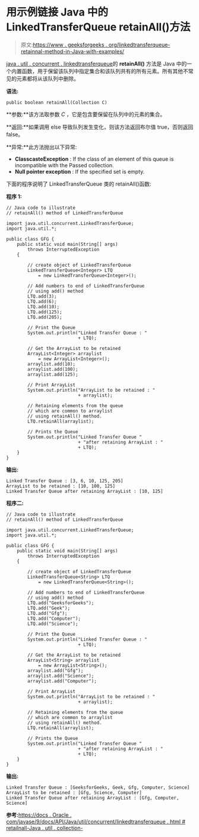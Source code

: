 # 用示例链接 Java 中的 LinkedTransferQueue retainAll()方法

> 原文:[https://www . geeksforgeeks . org/linkedtransferqueue-retainnal-method-in-Java-with-examples/](https://www.geeksforgeeks.org/linkedtransferqueue-retainall-method-in-java-with-examples/)

[java . util . concurrent . linkedtransferqueue](https://www.geeksforgeeks.org/linkedtransferqueue-in-java-with-examples/)的 **retainAll()** 方法是 Java 中的一个内置函数，用于保留该队列中指定集合和该队列共有的所有元素。所有其他不常见的元素都将从该队列中删除。

**语法:**

```
public boolean retainAll(Collection C)

```

**参数:**该方法取参数 *C* ，它是包含要保留在队列中的元素的集合。

**返回:**如果调用 else 导致队列发生变化，则该方法返回布尔值 true，否则返回 false。

**异常:**此方法抛出以下异常:

*   **ClasscasteException** : If the class of an element of this queue is incompatible with the Passed collection.
*   **Null pointer exception** : If the specified set is empty.

下面的程序说明了 LinkedTransferQueue 类的 retainAll()函数:

**程序 1:**

```
// Java code to illustrate
// retainAll() method of LinkedTransferQueue

import java.util.concurrent.LinkedTransferQueue;
import java.util.*;

public class GFG {
    public static void main(String[] args)
        throws InterruptedException
    {

        // create object of LinkedTransferQueue
        LinkedTransferQueue<Integer> LTQ
            = new LinkedTransferQueue<Integer>();

        // Add numbers to end of LinkedTransferQueue
        // using add() method
        LTQ.add(3);
        LTQ.add(6);
        LTQ.add(10);
        LTQ.add(125);
        LTQ.add(205);

        // Print the Queue
        System.out.println("Linked Transfer Queue : "
                           + LTQ);

        // Get the ArrayList to be retained
        ArrayList<Integer> arraylist
            = new ArrayList<Integer>();
        arraylist.add(10);
        arraylist.add(100);
        arraylist.add(125);

        // Print ArrayList
        System.out.println("ArrayList to be retained : "
                           + arraylist);

        // Retaining elements from the queue
        // which are common to arraylist
        // using retainAll() method.
        LTQ.retainAll(arraylist);

        // Prints the Queue
        System.out.println("Linked Transfer Queue "
                           + "after retaining ArrayList : "
                           + LTQ);
    }
}
```

**输出:**

```
Linked Transfer Queue : [3, 6, 10, 125, 205]
ArrayList to be retained : [10, 100, 125]
Linked Transfer Queue after retaining ArrayList : [10, 125]

```

**程序二:**

```
// Java code to illustrate
// retainAll() method of LinkedTransferQueue

import java.util.concurrent.LinkedTransferQueue;
import java.util.*;

public class GFG {
    public static void main(String[] args)
        throws InterruptedException
    {

        // create object of LinkedTransferQueue
        LinkedTransferQueue<String> LTQ
            = new LinkedTransferQueue<String>();

        // Add numbers to end of LinkedTransferQueue
        // using add() method
        LTQ.add("GeeksforGeeks");
        LTQ.add("Geek");
        LTQ.add("Gfg");
        LTQ.add("Computer");
        LTQ.add("Science");

        // Print the Queue
        System.out.println("Linked Transfer Queue : "
                           + LTQ);

        // Get the ArrayList to be retained
        ArrayList<String> arraylist
            = new ArrayList<String>();
        arraylist.add("Gfg");
        arraylist.add("Science");
        arraylist.add("Computer");

        // Print ArrayList
        System.out.println("ArrayList to be retained : "
                           + arraylist);

        // Retaining elements from the queue
        // which are common to arraylist
        // using retainAll() method.
        LTQ.retainAll(arraylist);

        // Prints the Queue
        System.out.println("Linked Transfer Queue "
                           + "after retaining ArrayList : "
                           + LTQ);
    }
}
```

**输出:**

```
Linked Transfer Queue : [GeeksforGeeks, Geek, Gfg, Computer, Science]
ArrayList to be retained : [Gfg, Science, Computer]
Linked Transfer Queue after retaining ArrayList : [Gfg, Computer, Science]

```

**参考:**[https://docs . Oracle . com/javase/9/docs/API/Java/util/concurrent/linkedtransferqueue . html # retailnall-Java . util . collection-](https://docs.oracle.com/javase/9/docs/api/java/util/concurrent/LinkedTransferQueue.html#retainAll-java.util.Collection-)